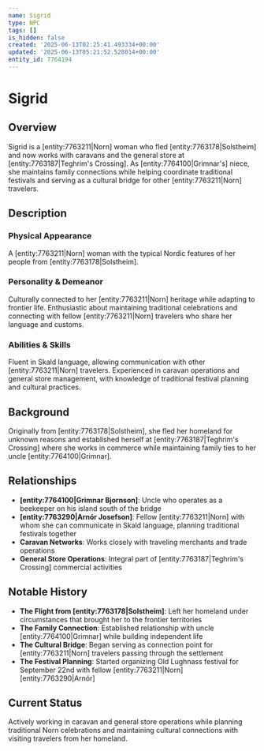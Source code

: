 ```yaml
---
name: Sigrid
type: NPC
tags: []
is_hidden: false
created: '2025-06-13T02:25:41.493334+00:00'
updated: '2025-06-13T05:21:52.528014+00:00'
entity_id: 7764194
---
```


# Sigrid

## Overview
Sigrid is a [entity:7763211|Norn] woman who fled [entity:7763178|Solstheim] and now works with caravans and the general store at [entity:7763187|Teghrim's Crossing]. As [entity:7764100|Grimnar's] niece, she maintains family connections while helping coordinate traditional festivals and serving as a cultural bridge for other [entity:7763211|Norn] travelers.

## Description
### Physical Appearance
A [entity:7763211|Norn] woman with the typical Nordic features of her people from [entity:7763178|Solstheim].

### Personality & Demeanor
Culturally connected to her [entity:7763211|Norn] heritage while adapting to frontier life. Enthusiastic about maintaining traditional celebrations and connecting with fellow [entity:7763211|Norn] travelers who share her language and customs.

### Abilities & Skills
Fluent in Skald language, allowing communication with other [entity:7763211|Norn] travelers. Experienced in caravan operations and general store management, with knowledge of traditional festival planning and cultural practices.

## Background
Originally from [entity:7763178|Solstheim], she fled her homeland for unknown reasons and established herself at [entity:7763187|Teghrim's Crossing] where she works in commerce while maintaining family ties to her uncle [entity:7764100|Grimnar].

## Relationships
- **[entity:7764100|Grimnar Bjornson]**: Uncle who operates as a beekeeper on his island south of the bridge
- **[entity:7763290|Arnór Josefson]**: Fellow [entity:7763211|Norn] with whom she can communicate in Skald language, planning traditional festivals together
- **Caravan Networks**: Works closely with traveling merchants and trade operations
- **General Store Operations**: Integral part of [entity:7763187|Teghrim's Crossing] commercial activities

## Notable History
- **The Flight from [entity:7763178|Solstheim]**: Left her homeland under circumstances that brought her to the frontier territories
- **The Family Connection**: Established relationship with uncle [entity:7764100|Grimnar] while building independent life
- **The Cultural Bridge**: Began serving as connection point for [entity:7763211|Norn] travelers passing through the settlement
- **The Festival Planning**: Started organizing Old Lughnass festival for September 22nd with fellow [entity:7763211|Norn] [entity:7763290|Arnór]

## Current Status
Actively working in caravan and general store operations while planning traditional Norn celebrations and maintaining cultural connections with visiting travelers from her homeland.